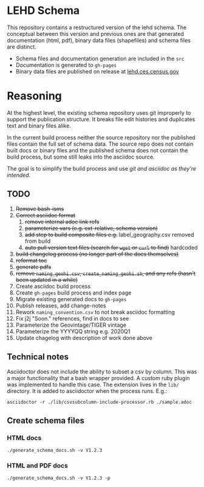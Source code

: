 # LEHD Schema
This repository contains a restructured version of the lehd schema. The conceptual between this version and previous ones are that generated documentation (html, pdf), binary data files (shapefiles) and schema files are distinct. 

- Schema files and documentation generation are included in the `src`
- Documentation is generated to `gh-pages`
- Binary data files are published on release at [lehd.ces.census.gov](https://lehd.ces.census.gov)

# Reasoning
At the highest level, the existing schema repository uses git improperly to support the publication structure. It breaks file edit histories and duplicates text and binary files alike.

In the current build process neither the source repository nor the published files contain the full set of schema data. The source repo does not contain built docs or binary files and the published schema does not contain the build process, but some still leaks into the asciidoc source. 

The goal is to simplify the build process and use _git and asciidoc as they're intended_.


## TODO
1. ~~Remove bash-isms~~
2. ~~Correct asciidoc format~~
   1. ~~remove internal adoc link refs~~
   2. ~~parameterize vars (e.g. ext-relative, schema version)~~
   3. ~~add step to build composite files e.g.~~ label_geography.csv removed from build
   4. ~~auto pull version text files (search for `wget` or `curl` to find)~~ hardcoded
3. ~~build changelog process (no longer part of the docs themselves)~~
4. ~~reformat toc~~
5. ~~generate pdfs~~
6. ~~remove `naming_geohi.csv`, `create_naming_geohi.sh`, and any refs (hasn't been updated in a while)~~
7. Create asciidoc build process
8. Create `gh-pages` build process and index page
9. Migrate existing generated docs to `gh-pages`
10. Publish releases, add change-notes
11. Rework `naming_convention.csv` to not break asciidoc formatting
12. Fix j2j "Soon." references, find in docs to see
13. Parameterize the Geovintage/TIGER vintage
14. Parameterize the YYYYQQ string e.g. 2020Q1
15. Update chagelog with description of work done above

## Technical notes
Asciidoctor does not include the ability to subset a csv by column. This was a major functionality that a bash wrapper provided. A custom ruby plugin was implemented to handle this case. The extension lives in the `lib/` directory. It is added to asciidoctor when the process runs. E.g.:
```shell
asciidoctor -r ./lib/csvsubcolumn-include-processor.rb ./sample.adoc
```

## Create schema files

### HTML docs
```shell
./generate_schema_docs.sh -v V1.2.3
```

### HTML and PDF docs
```shell
./generate_schema_docs.sh -v V1.2.3 -p
```
